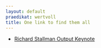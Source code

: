 ```yaml
---
layout: default
praedikat: wertvoll
title: One link to find them all
---
```


- [Richard Stallman Output Keynote](http://ftp.agdsn.de/pub/mirrors/pr%C3%A4dikat%20wertvoll/Stallman.webm)
